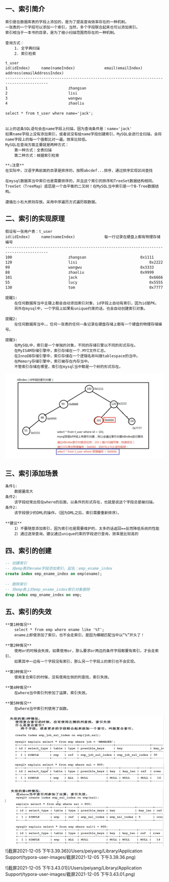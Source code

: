 ## 一、索引简介

```
索引是在数据库表的字段上添加的，是为了提高查询效率存在的一种机制。
一张表的一个字段可以添加一个索引，当然，多个字段联合起来也可以添加索引。
索引相当于一本书的目录，是为了缩小扫描范围而存在的一种机制。

查询方式：
	1. 全字典扫描
	2. 索引检索
```

```mysql
t_user
id(idIndex)		name(nameIndex)				email(emailIndex)					address(emailAddressIndex)
-----------------------------------------------------------------------------------------
1							zhangsan
2							lisi
3							wangwu
4							zhaoliu

select * from t_user where name='jack';


以上的这条SQL语句会去name字段上扫描，因为查询条件是：name='jack'
如果name字段上没有添加索引，或者说没有给name字段创建索引，MySQL会进行全扫描，会将name字段上的每一个值都比对一遍。效率比较低。
MySQL在查询方面主要就是两种方式：
	第一种方式：全表扫描
	第二种方式：根据索引检索
```

```
**⚠️注意**
在实际中，汉语字典前面的目录是排序的，按照abcdef...排序，通过排序实现区间查找

在mysql数据库当中索引也是需要排序的，并且这个索引的排序和TreeSet数据结构相同。TreeSet（TreeMap）底层是一个自平衡的二叉树！在MySQL当中索引是一个B-Tree数据结构。

遵循左小右大原则存放。采用中序遍历方式遍历取数据。
```

## 二、索引的实现原理

```
假设有一张用户表：t_user
id(idIndex)		name(nameIndex)				每一行记录在硬盘上都有物理存储编号
-----------------------------------------------------------------------------------------
100							zhangsan						0x1111
120							lisi								0x2222
99							wangwu							0x3333
88							zhaoliu							0x9999
101							jack								0x6666
55							lucy								0x5555
130							tom									0x7777

提醒1:
	在任何数据库当中主键上都会自动添加索引对象，id字段上自动有索引，因为id是PK。
	另外在mysql中，一个字段上如果有unique约束的话，也会自动创建索引对象。

提醒2:
	在任何数据库当中，，任何一张表的任何一条记录在硬盘存储上都有一个硬盘的物理存储编号。
	
提醒3:
	在MySQL中，索引是一个单独的对象，不同的存储引擎以不同的形式存在。
	在MyISAM存储引擎中，索引存储在一个.MYI文件汇总。
	在InnoDB存储引擎中，索引存储在一个逻辑名称叫做tablespace的当中。
	在Memory存储引擎中，索引被存在内存当中。
	不管索引存储在哪里，索引在mysql当中都是一个树的形式存在。
```

![截屏2021-12-05 下午2.40.08](https://raw.githubusercontent.com/DataDevLPY/TyporaPicStore/main/img/202112070008499.png)

## 三、索引添加场景

```
条件1:
	数据量庞大
条件2:
	该字段经常出现在where的后面，以条件的形式存在，也就是说这个字段总是被扫描。
条件2:
	该字段很少的DML的操作。（因为DML之后，索引需要重新排序）。

**建议**
	1）不要随意添加索引，因为索引也是需要维护的，太多的话返回==反而降低系统的性能
	2）通过逐渐查询，建议通过unique约束的字段进行查询，效率是比较高的
```

## 四、索引的创建

```sql
-- 创建索引
-- 给emp表的ename字段添加索引，起名：emp_ename_index
create index emp_ename_index on emp(ename);

-- 删除索引
-- 将emp表上的emp_ename_index索引对象删除
drop index emp_ename_index on emp;
```

## 五、索引的失效

```
**第1种情况**
	select * from emp where ename like '%T';
	ename上即使添加了索引，也不会走索引，是因为模糊匹配当中以“%”开头了！

**第2种情况**
	使用or的时候会失效，如果使用or，那么要求or两边的条件字段都要有索引，才会走索引，
	如果其中一边有一个字段没有索引，那么另一个字段上的索引也不会实现。

**第3种情况**
	使用复合索引的时候，没有使用左侧的列查找，索引失效。
	
**第4种情况**
	在where当中索引列参加了运算，索引失效。

**第5种情况**
	在where当中索引列使用了函数。
```

![截屏2021-12-05 下午3.19.21](https://raw.githubusercontent.com/DataDevLPY/TyporaPicStore/main/img/202112072240090.png)![截屏2021-12-05 下午3.38.50](https://raw.githubusercontent.com/DataDevLPY/TyporaPicStore/main/img/202112072240453.png)![截屏2021-12-05 下午3.39.36](/Users/peiyang/Library/Application Support/typora-user-images/截屏2021-12-05 下午3.39.36.png)



![截屏2021-12-05 下午3.43.01](/Users/peiyang/Library/Application Support/typora-user-images/截屏2021-12-05 下午3.43.01.png)








